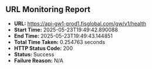 ## URL Monitoring Report

- **URL:** https://api-gw1-prod1.fisglobal.com/gw/v1/health
- **Start Time:** 2025-05-23T19:49:42.890088
- **End Time:** 2025-05-23T19:49:43.144851
- **Total Time Taken:** 0.254763 seconds
- **HTTP Status Code:** 200
- **Status:** Success
- **Failure Reason:** N/A
